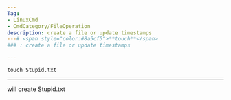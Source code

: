 ```yaml
---
Tag:
- LinuxCmd 
- CmdCategory/FileOperation
description: create a file or update timestamps
---# <span style="color:#8a5cf5">**touch**</span>
### : create a file or update timestamps

---
```

```
touch Stupid.txt
```
---
will create Stupid.txt